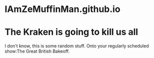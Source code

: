 # IAmZeMuffinMan.github.io
<!DOCTYPE html>
<html>
<head>
<title>Ze Muffin Man's Little Cult</title>
</head>
<body>
    <h1> The Kraken is going to kill us all</h1>
    <p> I don't know, this is some random stuff. Onto your regularly scheduled show:The Great British Bakeoff.</p>


</body>
